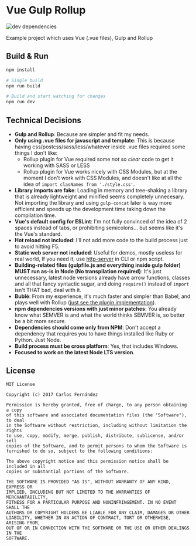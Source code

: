 # Vue Gulp Rollup #

![dev dependencies](https://david-dm.org/sirikon/vue-gulp-rollup/dev-status.svg)

Example project which uses Vue (.vue files), Gulp and Rollup

## Build & Run ##

```bash
npm install

# Single build
npm run build

# Build and start watching for changes
npm run dev
```

## Technical Decisions ##

 - __Gulp and Rollup__: Because are simpler and fit my needs.
 - __Only using .vue files for javascript and template__: This is because having css/postcss/sass/less/whatever inside .vue files required some things I don't like:
   - Rollup plugin for Vue required some _not so clear_ code to get it working with SASS or LESS
   - Rollup plugin for Vue works nicely with CSS Modules, but at the moment I don't work with CSS Modules, and doesn't like at all the idea of `import clasNames from './style.css'`. 
 - __Library imports are fake__: Loading in memory and tree-shaking a library that is already lightweight and minified seems completely unnecesary. Not importing the library and using `gulp-concat` later is way more efficient and speeds up the development time taking down the compilation time.
 - __Vue's default config for ESLint__: I'm not fully convinced of the idea of 2 spaces instead of tabs, or prohibiting semicolons... but seems like it's the Vue's standard.
 - __Hot reload not included__: I'll not add more code to the build process just to avoid hitting F5.
 - __Static web server not included__: Useful for demos, mostly useless for real world, If you need it, use [http-server](https://www.npmjs.com/package/http-server) in CLI or npm script.
 - __Building-related files (gulpfile.js and everything inside gulp folder) MUST run as-is in Node (No transpilation required)__: It's just unnecessary, latest node versions already have arrow functions, classes and all that fancy syntactic sugar, and doing `require()` instead of `import` isn't THAT bad, deal with it.
 - __Bublé__: From my experience, it's much faster and simpler than Babel, and plays well with Rollup ([just see the plugin implementation](https://gitlab.com/Rich-Harris/rollup-plugin-buble/blob/master/src/index.js)).
 - __npm dependencies versions with just minor patches__: You already know what SEMVER is and what the world thinks SEMVER is, so better be a bit more secure.
 - __Dependencies should come only from NPM__: Don't accept a dependency that requires you to have things installed like Ruby or Python. Just Node.
 - __Build process must be cross platform__: Yes, that includes Windows.
 - __Focused to work on the latest Node LTS version__.

## License ##

```
MIT License

Copyright (c) 2017 Carlos Fernández

Permission is hereby granted, free of charge, to any person obtaining a copy
of this software and associated documentation files (the "Software"), to deal
in the Software without restriction, including without limitation the rights
to use, copy, modify, merge, publish, distribute, sublicense, and/or sell
copies of the Software, and to permit persons to whom the Software is
furnished to do so, subject to the following conditions:

The above copyright notice and this permission notice shall be included in all
copies or substantial portions of the Software.

THE SOFTWARE IS PROVIDED "AS IS", WITHOUT WARRANTY OF ANY KIND, EXPRESS OR
IMPLIED, INCLUDING BUT NOT LIMITED TO THE WARRANTIES OF MERCHANTABILITY,
FITNESS FOR A PARTICULAR PURPOSE AND NONINFRINGEMENT. IN NO EVENT SHALL THE
AUTHORS OR COPYRIGHT HOLDERS BE LIABLE FOR ANY CLAIM, DAMAGES OR OTHER
LIABILITY, WHETHER IN AN ACTION OF CONTRACT, TORT OR OTHERWISE, ARISING FROM,
OUT OF OR IN CONNECTION WITH THE SOFTWARE OR THE USE OR OTHER DEALINGS IN THE
SOFTWARE.
```
